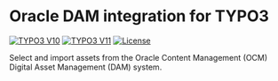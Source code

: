 # Oracle DAM integration for TYPO3

[![TYPO3 V10](https://img.shields.io/badge/TYPO3-10-orange.svg)](https://get.typo3.org/version/10)
[![TYPO3 V11](https://img.shields.io/badge/TYPO3-11-orange.svg)](https://get.typo3.org/version/11)
[![License](https://poser.pugx.org/ttn/tea/license.svg)](https://packagist.org/packages/pixelant/oracle_dam)

Select and import assets from the Oracle Content Management (OCM) Digital Asset
Management (DAM) system.
